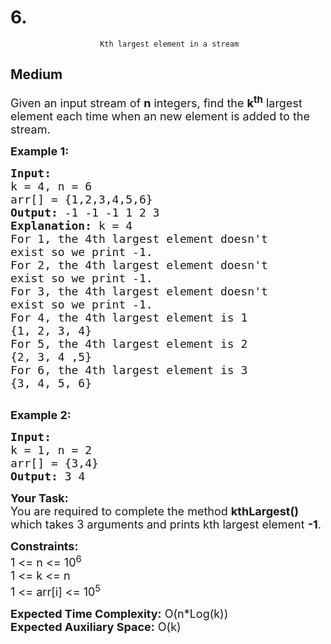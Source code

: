 # 6. 
                        Kth largest element in a stream
##  Medium 
<div class="problem-statement">
                <p></p><p><span style="font-size:18px">Given an input stream of <strong>n</strong> integers, find the <strong>k<sup>th</sup></strong> largest element each time when&nbsp;an new element is added to the stream.</span></p>

<p><span style="font-size:18px"><strong>Example 1:</strong></span></p>

<pre><span style="font-size:18px"><strong>Input:
</strong>k = 4, n = 6
arr[] = {1,2,3,4,5,6}
<strong>Output: </strong>-1 -1 -1 1 2 3<strong>
Explanation: </strong>k = 4
For 1, the 4th largest element doesn't
exist so we print -1.
For 2, the 4th largest element doesn't
exist so we print -1.
For 3, the 4th largest element doesn't
exist so we print -1.
For 4, the 4th largest element is 1
{1, 2, 3, 4}
For 5, the 4th largest element is 2
{2, 3, 4 ,5}
For 6, the 4th largest element is 3
{3, 4, 5, 6}</span>

</pre>

<p><span style="font-size:18px"><strong>Example 2:</strong></span></p>

<pre><span style="font-size:18px"><strong>Input:
</strong>k = 1, n = 2
arr[] = {3,4}
<strong>Output: </strong>3 4&nbsp;</span></pre>

<p><span style="font-size:18px"><strong>Your Task:</strong><br>
You are required to complete the&nbsp;method&nbsp;<strong>kthLargest()</strong> which takes 3 arguments and prints kth largest&nbsp;element <strong>-1</strong>.</span></p>

<p><span style="font-size:18px"><strong>Constraints:</strong><br>
1 &lt;= n &lt;= 10<sup>6</sup><br>
1 &lt;= k&nbsp;&lt;= n<br>
1 &lt;= arr[i] &lt;= 10<sup>5</sup></span></p>

<p><span style="font-size:18px"><strong>Expected Time Complexity:</strong>&nbsp;O(n*Log(k))<br>
<strong>Expected Auxiliary Space:</strong>&nbsp;O(k)</span></p>
 <p></p>
            </div>